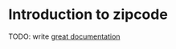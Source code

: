 # Introduction to zipcode

TODO: write [great documentation](http://jacobian.org/writing/what-to-write/)

